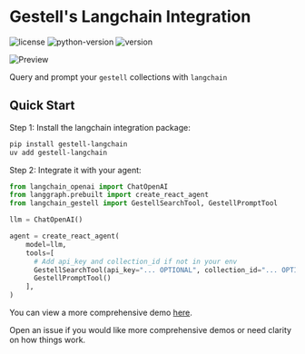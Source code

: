 # Gestell's Langchain Integration

![license](https://img.shields.io/badge/license-MIT-blue)
![python-version](https://img.shields.io/badge/python-3-blue)
![version](https://img.shields.io/badge/version-0.1.0-blue)

![Preview](./preview.gif)

Query and prompt your `gestell` collections with `langchain`

## Quick Start

Step 1: Install the langchain integration package:

```bash
pip install gestell-langchain
uv add gestell-langchain
```

Step 2: Integrate it with your agent:

```python
from langchain_openai import ChatOpenAI
from langgraph.prebuilt import create_react_agent
from langchain_gestell import GestellSearchTool, GestellPromptTool

llm = ChatOpenAI()

agent = create_react_agent(
    model=llm,
    tools=[
      # Add api_key and collection_id if not in your env
      GestellSearchTool(api_key="... OPTIONAL", collection_id="... OPTIONAL"),
      GestellPromptTool()
    ],
)

```

You can view a more comprehensive demo [here](./examples/chat.py).

Open an issue if you would like more comprehensive demos or need clarity on how things work.
